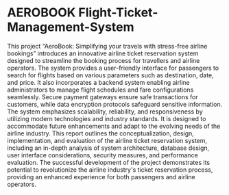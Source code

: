 # AEROBOOK Flight-Ticket-Management-System

This project “AeroBook: Simplifying your travels with stress-free airline bookings” introduces an innovative airline ticket reservation system designed to streamline the booking process for travellers and airline operators. 
The system provides a user-friendly interface for passengers to search for flights based on various parameters such as destination, date, and price. It also incorporates a backend system enabling airline administrators to manage flight schedules and fare configurations seamlessly. Secure payment gateways ensure safe transactions for customers, while data encryption protocols safeguard sensitive information. 
The system emphasizes scalability, reliability, and responsiveness by utilizing modern technologies and industry standards. It is designed to accommodate future enhancements and adapt to the evolving needs of the airline industry. 
This report outlines the conceptualization, design, implementation, and evaluation of the airline ticket reservation system, including an in-depth analysis of system architecture, database design, user interface considerations, security measures, and performance evaluation. The successful development of the project demonstrates its potential to revolutionize the airline industry's ticket reservation process, providing an enhanced experience for both passengers and airline operators.
